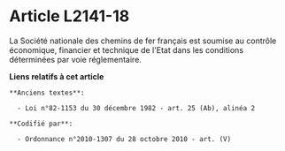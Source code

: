 # Article L2141-18

La Société nationale des chemins de fer français est soumise au contrôle économique, financier et technique de l'Etat dans
les conditions déterminées par voie réglementaire.

**Liens relatifs à cet article**

	**Anciens textes**:

	  - Loi n°82-1153 du 30 décembre 1982 - art. 25 (Ab), alinéa 2

	**Codifié par**:

	  - Ordonnance n°2010-1307 du 28 octobre 2010 - art. (V)
